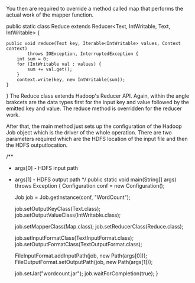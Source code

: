 You then are required to override a method called map that performs the actual work of the mapper function.

public static class Reduce extends Reducer<Text, IntWritable, Text, IntWritable> {

    public void reduce(Text key, Iterable<IntWritable> values, Context context)
            throws IOException, InterruptedException {
        int sum = 0;
        for (IntWritable val : values) {
            sum += val.get();
        }
        context.write(key, new IntWritable(sum));
    }
}
The Reduce class extends Hadoop's Reducer API. Again, within the angle brakcets are the data types first for the input key and value followed by the emitted key and value. The reduce method is overridden for the reducer work.

After that, the main method just sets up the configuration of the Hadoop Job object which is the driver of the whole operation. There are two parameters required which are the HDFS location of the input file and then the HDFS outputlocation.

/**
 * args[0] - HDFS input path
 * args[1] - HDFS output path
 */
public static void main(String[] args) throws Exception {
    Configuration conf = new Configuration();

    Job job = Job.getInstance(conf, "WordCount");

    job.setOutputKeyClass(Text.class);
    job.setOutputValueClass(IntWritable.class);

    job.setMapperClass(Map.class);
    job.setReducerClass(Reduce.class);

    job.setInputFormatClass(TextInputFormat.class);
    job.setOutputFormatClass(TextOutputFormat.class);

    FileInputFormat.addInputPath(job, new Path(args[0]));
    FileOutputFormat.setOutputPath(job, new Path(args[1]));

    job.setJar("wordcount.jar");
    job.waitForCompletion(true);
}

